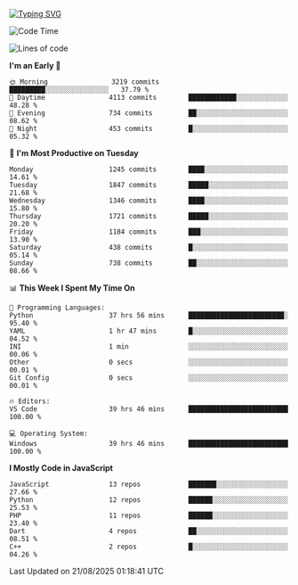 [![Typing SVG](https://readme-typing-svg.demolab.com?font=Fira+Code&pause=1000&color=F7F7F7&random=false&width=435&lines=Hi+%F0%9F%91%8B%2C+I'm+Rafiu+Sidqi;Junior+Backend+Developer)](https://git.io/typing-svg)
<!--START_SECTION:waka-->
![Code Time](http://img.shields.io/badge/Code%20Time-878%20hrs%204%20mins-blue)

![Lines of code](https://img.shields.io/badge/From%20Hello%20World%20I%27ve%20Written-2.6%20million%20lines%20of%20code-blue)

**I'm an Early 🐤** 

```text
🌞 Morning                3219 commits        █████████░░░░░░░░░░░░░░░░   37.79 % 
🌆 Daytime                4113 commits        ████████████░░░░░░░░░░░░░   48.28 % 
🌃 Evening                734 commits         ██░░░░░░░░░░░░░░░░░░░░░░░   08.62 % 
🌙 Night                  453 commits         █░░░░░░░░░░░░░░░░░░░░░░░░   05.32 % 
```
📅 **I'm Most Productive on Tuesday** 

```text
Monday                   1245 commits        ████░░░░░░░░░░░░░░░░░░░░░   14.61 % 
Tuesday                  1847 commits        █████░░░░░░░░░░░░░░░░░░░░   21.68 % 
Wednesday                1346 commits        ████░░░░░░░░░░░░░░░░░░░░░   15.80 % 
Thursday                 1721 commits        █████░░░░░░░░░░░░░░░░░░░░   20.20 % 
Friday                   1184 commits        ███░░░░░░░░░░░░░░░░░░░░░░   13.90 % 
Saturday                 438 commits         █░░░░░░░░░░░░░░░░░░░░░░░░   05.14 % 
Sunday                   738 commits         ██░░░░░░░░░░░░░░░░░░░░░░░   08.66 % 
```


📊 **This Week I Spent My Time On** 

```text
💬 Programming Languages: 
Python                   37 hrs 56 mins      ████████████████████████░   95.40 % 
YAML                     1 hr 47 mins        █░░░░░░░░░░░░░░░░░░░░░░░░   04.52 % 
INI                      1 min               ░░░░░░░░░░░░░░░░░░░░░░░░░   00.06 % 
Other                    0 secs              ░░░░░░░░░░░░░░░░░░░░░░░░░   00.01 % 
Git Config               0 secs              ░░░░░░░░░░░░░░░░░░░░░░░░░   00.01 % 

🔥 Editors: 
VS Code                  39 hrs 46 mins      █████████████████████████   100.00 % 

💻 Operating System: 
Windows                  39 hrs 46 mins      █████████████████████████   100.00 % 
```

**I Mostly Code in JavaScript** 

```text
JavaScript               13 repos            ███████░░░░░░░░░░░░░░░░░░   27.66 % 
Python                   12 repos            ██████░░░░░░░░░░░░░░░░░░░   25.53 % 
PHP                      11 repos            ██████░░░░░░░░░░░░░░░░░░░   23.40 % 
Dart                     4 repos             ██░░░░░░░░░░░░░░░░░░░░░░░   08.51 % 
C++                      2 repos             █░░░░░░░░░░░░░░░░░░░░░░░░   04.26 % 
```




 Last Updated on 21/08/2025 01:18:41 UTC
<!--END_SECTION:waka-->

